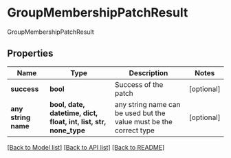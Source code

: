 # GroupMembershipPatchResult

GroupMembershipPatchResult

## Properties
Name | Type | Description | Notes
------------ | ------------- | ------------- | -------------
**success** | **bool** | Success of the patch | [optional] 
**any string name** | **bool, date, datetime, dict, float, int, list, str, none_type** | any string name can be used but the value must be the correct type | [optional]

[[Back to Model list]](../README.md#documentation-for-models) [[Back to API list]](../README.md#documentation-for-api-endpoints) [[Back to README]](../README.md)


